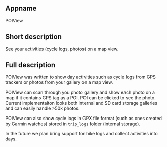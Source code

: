## Appname
POIView

## Short description
See your activities (cycle logs, photos) on a map view.

## Full description
POIView was written to show day activities such as cycle logs from GPS trackers or photos from your gallery on a map view.

POIView can scan through you photo gallery and show each photo on a map if it contains GPS tag as a POI. POI can be clicked to see the photo. Current implementaiton looks both internal and SD card storage galleries and can easily handle >50k photos.

POIView can also show cycle logs in GPX file format (such as ones created by Garmin watches) stored in `trip_logs` folder (internal storage).

In the future we plan bring support for hike logs and collect activities into days.
